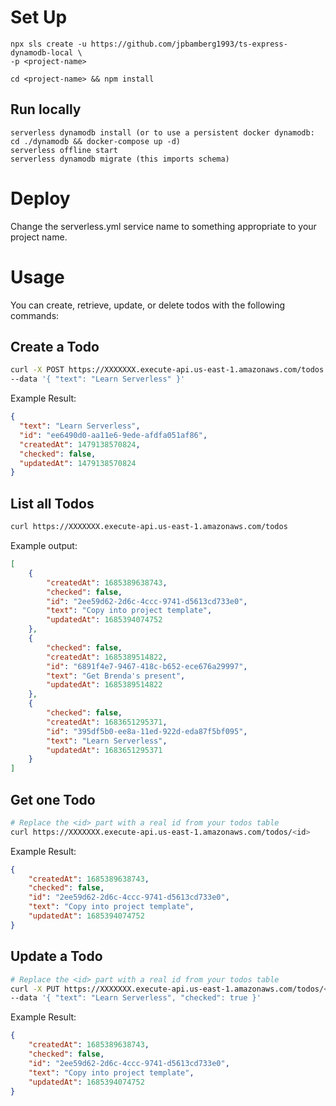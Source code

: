 <!--
title: TODO
description: Started code for an AWS Lambda function with TypeScript and DynamoDB.
layout: Doc
framework: v3
platform: AWS
language: nodeJS
authorLink: 'https://github.com/jpbamberg1993'
authorName: Paul Bamberg
authorAvatar: 'https://avatars.githubusercontent.com/u/11944078?v=4'
-->

# Set Up

```shell
npx sls create -u https://github.com/jpbamberg1993/ts-express-dynamodb-local \
-p <project-name>
```

```shell
cd <project-name> && npm install
```

## Run locally

```shell
serverless dynamodb install (or to use a persistent docker dynamodb: cd ./dynamodb && docker-compose up -d)
serverless offline start
serverless dynamodb migrate (this imports schema)
```

# Deploy

Change the serverless.yml service name to something appropriate to your project name.

# Usage

You can create, retrieve, update, or delete todos with the following commands:

## Create a Todo

```bash
curl -X POST https://XXXXXXX.execute-api.us-east-1.amazonaws.com/todos \
--data '{ "text": "Learn Serverless" }'
```

Example Result:
```json
{
  "text": "Learn Serverless",
  "id": "ee6490d0-aa11e6-9ede-afdfa051af86",
  "createdAt": 1479138570824,
  "checked": false,
  "updatedAt": 1479138570824
}
```

## List all Todos

```bash
curl https://XXXXXXX.execute-api.us-east-1.amazonaws.com/todos
```

Example output:
```json
[
    {
        "createdAt": 1685389638743,
        "checked": false,
        "id": "2ee59d62-2d6c-4ccc-9741-d5613cd733e0",
        "text": "Copy into project template",
        "updatedAt": 1685394074752
    },
    {
        "checked": false,
        "createdAt": 1685389514822,
        "id": "6891f4e7-9467-418c-b652-ece676a29997",
        "text": "Get Brenda's present",
        "updatedAt": 1685389514822
    },
    {
        "checked": false,
        "createdAt": 1683651295371,
        "id": "395df5b0-ee8a-11ed-922d-eda87f5bf095",
        "text": "Learn Serverless",
        "updatedAt": 1683651295371
    }
]
```

## Get one Todo

```bash
# Replace the <id> part with a real id from your todos table
curl https://XXXXXXX.execute-api.us-east-1.amazonaws.com/todos/<id>
```

Example Result:
```json
{
    "createdAt": 1685389638743,
    "checked": false,
    "id": "2ee59d62-2d6c-4ccc-9741-d5613cd733e0",
    "text": "Copy into project template",
    "updatedAt": 1685394074752
}
```

## Update a Todo

```bash
# Replace the <id> part with a real id from your todos table
curl -X PUT https://XXXXXXX.execute-api.us-east-1.amazonaws.com/todos/<id> \
--data '{ "text": "Learn Serverless", "checked": true }'
```

Example Result:
```json
{
    "createdAt": 1685389638743,
    "checked": false,
    "id": "2ee59d62-2d6c-4ccc-9741-d5613cd733e0",
    "text": "Copy into project template",
    "updatedAt": 1685394074752
}
```
